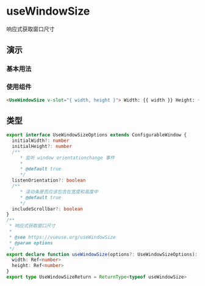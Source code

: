 # useWindowSize

响应式获取窗口尺寸

## 演示

### 基本用法

<demo src="./demo.vue" title="useWindowSize" desc="调整窗口尺寸，监听数据变化"></demo>

### 使用组件

```html
<UseWindowSize v-slot="{ width, height }"> Width: {{ width }} Height: {{ height }} </UseWindowSize>
```

## 类型

```ts
export interface UseWindowSizeOptions extends ConfigurableWindow {
  initialWidth?: number
  initialHeight?: number
  /**
     * 监听 window orientationchange 事件
     *
     * @default true
     */
  listenOrientation?: boolean
  /**
     * 滚动条是否应该包含在宽度和高度中
     * @default true
     */
  includeScrollbar?: boolean
}
/**
 * 响应式获取窗口尺寸
 *
 * @see https://vueuse.org/useWindowSize
 * @param options
 */
export declare function useWindowSize(options?: UseWindowSizeOptions): {
  width: Ref<number>
  height: Ref<number>
}
export type UseWindowSizeReturn = ReturnType<typeof useWindowSize>
```
